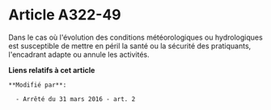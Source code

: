 # Article A322-49

Dans le cas où l'évolution des conditions météorologiques ou hydrologiques est susceptible de mettre en péril la santé ou la
sécurité des pratiquants, l'encadrant adapte ou annule les activités.

**Liens relatifs à cet article**

	**Modifié par**:

	  - Arrêté du 31 mars 2016 - art. 2
